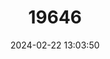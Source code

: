 ---
title: "19646"
category: "Rhizomys sinensis"
draft: false
date: 2024-02-22 13:03:50
languages:
  Chinese: ["Zhonghua Zhushu"]
  English: ["Chinese Bamboo Rat"]
---